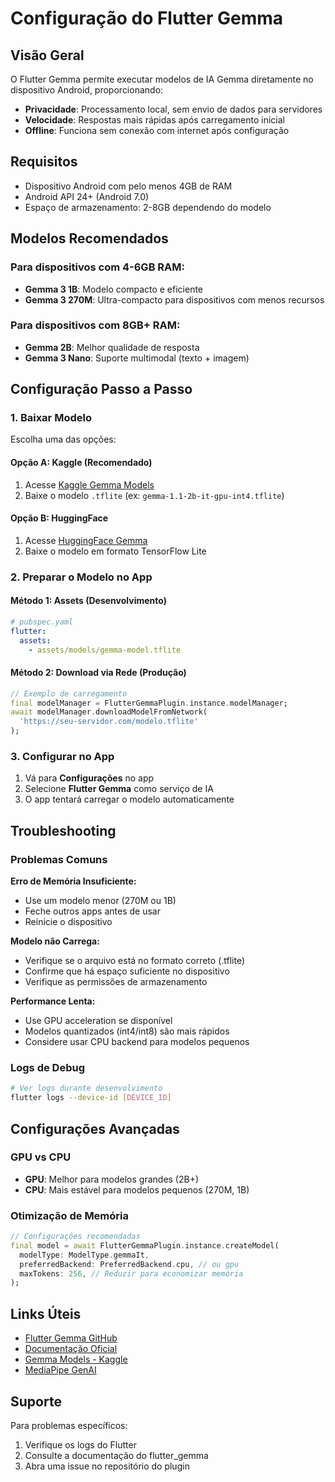 # Configuração do Flutter Gemma

## Visão Geral
O Flutter Gemma permite executar modelos de IA Gemma diretamente no dispositivo Android, proporcionando:
- **Privacidade**: Processamento local, sem envio de dados para servidores
- **Velocidade**: Respostas mais rápidas após carregamento inicial
- **Offline**: Funciona sem conexão com internet após configuração

## Requisitos
- Dispositivo Android com pelo menos 4GB de RAM
- Android API 24+ (Android 7.0)
- Espaço de armazenamento: 2-8GB dependendo do modelo

## Modelos Recomendados

### Para dispositivos com 4-6GB RAM:
- **Gemma 3 1B**: Modelo compacto e eficiente
- **Gemma 3 270M**: Ultra-compacto para dispositivos com menos recursos

### Para dispositivos com 8GB+ RAM:
- **Gemma 2B**: Melhor qualidade de resposta
- **Gemma 3 Nano**: Suporte multimodal (texto + imagem)

## Configuração Passo a Passo

### 1. Baixar Modelo
Escolha uma das opções:

#### Opção A: Kaggle (Recomendado)
1. Acesse [Kaggle Gemma Models](https://www.kaggle.com/models/google/gemma/frameworks/tfLite/)
2. Baixe o modelo `.tflite` (ex: `gemma-1.1-2b-it-gpu-int4.tflite`)

#### Opção B: HuggingFace
1. Acesse [HuggingFace Gemma](https://huggingface.co/google/gemma-2b-it)
2. Baixe o modelo em formato TensorFlow Lite

### 2. Preparar o Modelo no App

#### Método 1: Assets (Desenvolvimento)
```yaml
# pubspec.yaml
flutter:
  assets:
    - assets/models/gemma-model.tflite
```

#### Método 2: Download via Rede (Produção)
```dart
// Exemplo de carregamento
final modelManager = FlutterGemmaPlugin.instance.modelManager;
await modelManager.downloadModelFromNetwork(
  'https://seu-servidor.com/modelo.tflite'
);
```

### 3. Configurar no App

1. Vá para **Configurações** no app
2. Selecione **Flutter Gemma** como serviço de IA
3. O app tentará carregar o modelo automaticamente

## Troubleshooting

### Problemas Comuns

**Erro de Memória Insuficiente:**
- Use um modelo menor (270M ou 1B)
- Feche outros apps antes de usar
- Reinicie o dispositivo

**Modelo não Carrega:**
- Verifique se o arquivo está no formato correto (.tflite)
- Confirme que há espaço suficiente no dispositivo
- Verifique as permissões de armazenamento

**Performance Lenta:**
- Use GPU acceleration se disponível
- Modelos quantizados (int4/int8) são mais rápidos
- Considere usar CPU backend para modelos pequenos

### Logs de Debug
```bash
# Ver logs durante desenvolvimento
flutter logs --device-id [DEVICE_ID]
```

## Configurações Avançadas

### GPU vs CPU
- **GPU**: Melhor para modelos grandes (2B+)
- **CPU**: Mais estável para modelos pequenos (270M, 1B)

### Otimização de Memória
```dart
// Configurações recomendadas
final model = await FlutterGemmaPlugin.instance.createModel(
  modelType: ModelType.gemmaIt,
  preferredBackend: PreferredBackend.cpu, // ou gpu
  maxTokens: 256, // Reduzir para economizar memória
);
```

## Links Úteis
- [Flutter Gemma GitHub](https://github.com/DenisovAV/flutter_gemma)
- [Documentação Oficial](https://pub.dev/packages/flutter_gemma)
- [Gemma Models - Kaggle](https://www.kaggle.com/models/google/gemma)
- [MediaPipe GenAI](https://developers.google.com/mediapipe/solutions/genai)

## Suporte
Para problemas específicos:
1. Verifique os logs do Flutter
2. Consulte a documentação do flutter_gemma
3. Abra uma issue no repositório do plugin
